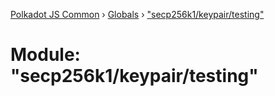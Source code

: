 [Polkadot JS Common](../README.md) › [Globals](../globals.md) › ["secp256k1/keypair/testing"](_secp256k1_keypair_testing_.md)

# Module: "secp256k1/keypair/testing"


